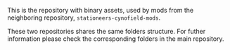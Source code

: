 
This is the repository with binary assets, used by mods from the neighboring repository,
`stationeers-cynofield-mods`.

These two repositories shares the same folders structure.
For futher information please check the corresponding folders in the main repository.
